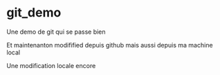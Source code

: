 # git_demo

Une demo de git qui se passe bien


Et maintenanton modifified depuis github mais aussi depuis ma machine local

Une modification locale encore
